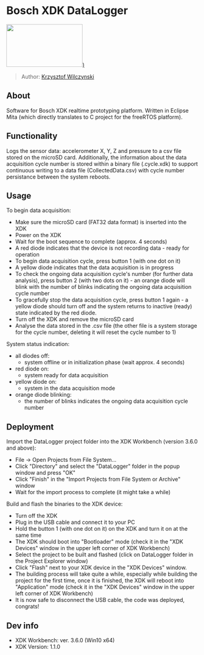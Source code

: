 # Bosch XDK DataLogger

[<img src="https://assets.bosch.com/media/global/products_and_solutions/connected_products_and_services/industy_40/xdk-110_res_800x450.png"  width="200" height="112" />)](http://xdk.bosch-connectivity.com/)

> Author: [Krzysztof Wilczynski](https://www.linkedin.com/in/3sztof/)

## About

Software for Bosch XDK realtime prototyping platform. Written in Eclipse Mita (which directly translates to C project for the freeRTOS platform).

## Functionality

Logs the sensor data: accelerometer X, Y, Z and pressure to a csv file stored on the microSD card. Additionally, the information about the data acquisition cycle number is stored within a binary file (.cycle.xdk) to support continuous writing to a data file (CollectedData.csv) with cycle number persistance between the system reboots.

## Usage

To begin data acquisition:

- Make sure the microSD card (FAT32 data format) is inserted into the XDK
- Power on the XDK
- Wait for the boot sequence to complete (approx. 4 seconds)
- A red diode indicates that the device is not recording data - ready for operation
- To begin data acquisition cycle, press button 1 (with one dot on it)
- A yellow diode indicates that the data acquisition is in progress
- To check the ongoing data acquisition cycle's number (for further data analysis), press button 2 (with two dots on it) - an orange diode will blink with the number of blinks indicating the ongoing data acquisition cycle number
- To gracefully stop the data acquisition cycle, press button 1 again - a yellow diode should turn off and the system returns to inactive (ready) state indicated by the red diode.
- Turn off the XDK and remove the microSD card
- Analyse the data stored in the .csv file (the other file is a system storage for the cycle number, deleting it will reset the cycle number to 1)

System status indication:

- all diodes off:
  - system offline or in initialization phase (wait approx. 4 seconds)
- red diode on:
  - system ready for data acquisition
- yellow diode on:
  - system in the data acquisition mode
- orange diode blinking:
  - the number of blinks indicates the ongoing data acquisition cycle number

## Deployment

Import the DataLogger project folder into the XDK Workbench (version 3.6.0 and above):

- File -> Open Projects from File System...
- Click "Directory" and select the "DataLogger" folder in the popup window and press "OK"
- Click "Finish" in the "Import Projects from File System or Archive" window
- Wait for the import process to complete (it might take a while)

Build and flash the binaries to the XDK device:

- Turn off the XDK
- Plug in the USB cable and connect it to your PC
- Hold the button 1 (with one dot on it) on the XDK and turn it on at the same time
- The XDK should boot into "Bootloader" mode (check it in the "XDK Devices" window in the upper left corner of XDK Workbench)
- Select the project to be built and flashed (click on DataLogger folder in the Project Explorer window)
- Click "Flash" next to your XDK device in the "XDK Devices" window.
- The building process will take quite a while, especially while building the project for the first time, once it is finished, the XDK will reboot into "Application" mode (check it in the "XDK Devices" window in the upper left corner of XDK Workbench)
- It is now safe to disconnect the USB cable, the code was deployed, congrats!

## Dev info

- XDK Workbench: ver. 3.6.0 (Win10 x64)
- XDK Version: 1.1.0
